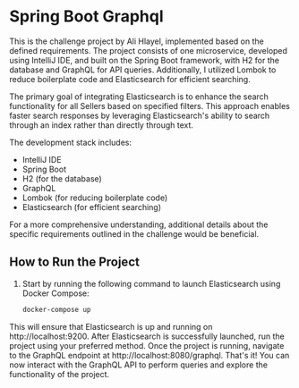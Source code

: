 # Spring Boot Graphql
This is the challenge project by Ali Hlayel, implemented based on the defined requirements. The project consists of one microservice, developed using IntelliJ IDE, and built on the Spring Boot framework, with H2 for the database and GraphQL for API queries. Additionally, I utilized Lombok to reduce boilerplate code and Elasticsearch for efficient searching.

The primary goal of integrating Elasticsearch is to enhance the search functionality for all Sellers based on specified filters. This approach enables faster search responses by leveraging Elasticsearch's ability to search through an index rather than directly through text.

The development stack includes:
- IntelliJ IDE
- Spring Boot
- H2 (for the database)
- GraphQL
- Lombok (for reducing boilerplate code)
- Elasticsearch (for efficient searching)

For a more comprehensive understanding, additional details about the specific requirements outlined in the challenge would be beneficial.

## How to Run the Project

1. Start by running the following command to launch Elasticsearch using Docker Compose:

   ```bash
   docker-compose up

This will ensure that Elasticsearch is up and running on http://localhost:9200.
After Elasticsearch is successfully launched, run the project using your preferred method.
Once the project is running, navigate to the GraphQL endpoint at http://localhost:8080/graphql.
That's it! You can now interact with the GraphQL API to perform queries and explore the functionality of the project.

